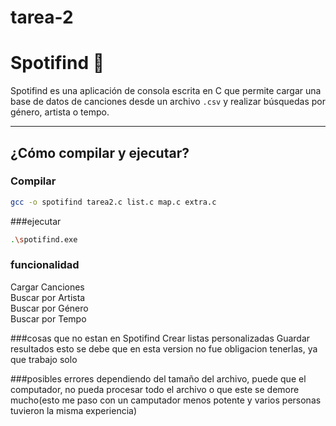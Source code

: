 # tarea-2

# Spotifind 🎵

Spotifind es una aplicación de consola escrita en C que permite cargar una base de datos de canciones desde un archivo `.csv` y realizar búsquedas por género, artista o tempo.

---

## ¿Cómo compilar y ejecutar?
### Compilar

```bash
gcc -o spotifind tarea2.c list.c map.c extra.c
````
###ejecutar
````bash
.\spotifind.exe
````

### funcionalidad
Cargar Canciones	
Buscar por Artista	
Buscar por Género	
Buscar por Tempo	

###cosas que no estan en Spotifind
Crear listas personalizadas	
Guardar resultados
esto se debe que en esta version no fue obligacion tenerlas, ya que trabajo solo

###posibles errores
dependiendo del tamaño del archivo, puede que el computador, no pueda procesar todo el archivo o que este se demore mucho(esto me paso con un camputador menos potente y varios personas tuvieron la misma experiencia)



